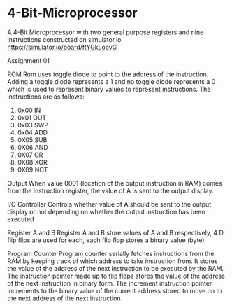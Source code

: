 # 4-Bit-Microprocessor
A 4-Bit Microprocessor with two general purpose registers and nine instructions constructed on simulator.io
https://simulator.io/board/ftYGkLoovG

Assignment 01

ROM
Rom uses toggle diode to point to the address of the instruction. Adding a toggle diode represents a 1 and no toggle diode represents a 0 which is used to represent binary values to represent instructions. The instructions are as follows:
1)	0x00	IN
2)	0x01	OUT
3)	0x03	SWP
4)	0x04	ADD
5)	0X05	SUB
6)	0X06	AND
7)	0X07	OR
8)	0X08	XOR
9)	0X09	NOT

Output
		When value 0001 (location of the output instruction in RAM) comes from the instruction register, the value of A is sent to the output display.

I/O Controller
	Controls whether value of A should be sent to the output display or not depending on whether the output instruction has been executed

Register A and B
	Register A and B store values of A and B respectively, 4 D flip flips are used for each, each flip flop stores a binary value (byte) 

Program Counter
	Program counter serially fetches instructions from the RAM by keeping track of which address to take instruction from. It stores the value of the address of the next instruction to be executed by the RAM.
	The instruction pointer made up to flip flops stores the value of the address of the next instruction in binary form. The increment instruction pointer increments to the binary value of the current address stored to move on to the next address of the next instruction.
